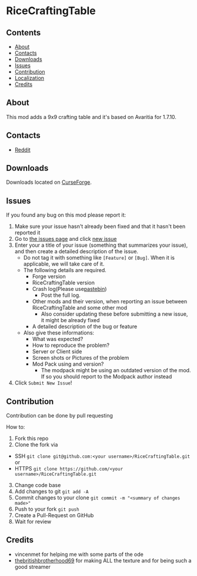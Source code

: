 # RiceCraftingTable

## Contents

* [About](#about)
* [Contacts](#contacts)
* [Downloads](#downloads)
* [Issues](#issues)
* [Contribution](#contribution)
* [Localization](#applied-energistics-2-localization)
* [Credits](#credits)

## About

This mod adds a 9x9 crafting table and it's based on Avaritia for 1.7.10.


## Contacts

* [Reddit](https://www.reddit.com/user/KewaiiGamer/)

## Downloads

Downloads located on [CurseForge](https://minecraft.curseforge.com/projects/rice-crafting-table).

## Issues

If you found any bug on this mod please report it:

1. Make sure your issue hasn't already been fixed and that it hasn't been reported it
2. Go to [the issues page](https://github.com/KewaiiGamer/RiceCraftingTable/issues) and click [new issue](https://github.com/AppliedEnergistics/Applied-Energistics-2/issues/new)
3. Enter your a title of your issue (something that summarizes your issue), and then create a detailed description of the issue.
    * Do not tag it with something like `[Feature]` or `[Bug]`. When it is applicable, we will take care of it.
    * The following details are required.
        * Forge version
        * RiceCraftingTable version
        * Crash log(Please use[pastebin](http://pastebin.com/))
            * Post the full log.
        * Other mods and their version, when reporting an issue between RiceCraftingTable and some other mod
            * Also consider updating these before submitting a new issue, it might be already fixed
        * A detailed description of the bug or feature
    * Also give these informations:
        * What was expected?
        * How to reproduce the problem?
        * Server or Client side
        * Screen shots or Pictures of the problem
        * Mod Pack using and version?
            * The modpack might be using an outdated version of the mod. If so you should report to the Modpack author instead
5. Click `Submit New Issue`!

## Contribution

Contribution can be done by pull requesting

How to:

1. Fork this repo
2. Clone the fork via
  * SSH `git clone git@github.com:<your username>/RiceCraftingTable.git`
  or 
  * HTTPS `git clone https://github.com/<your username>/RiceCraftingTable.git`
3. Change code base
4. Add changes to git `git add -A`
5. Commit changes to your clone `git commit -m "<summary of changes made>"`
6. Push to your fork `git push`
7. Create a Pull-Request on GitHub
8. Wait for review  


## Credits

* vincenmet for helping me with some parts of the ode
* [thebritishbrotherhood69](https://www.twitch.tv/thebritishbrotherhood) for making ALL the texture and for being such a good streamer 
